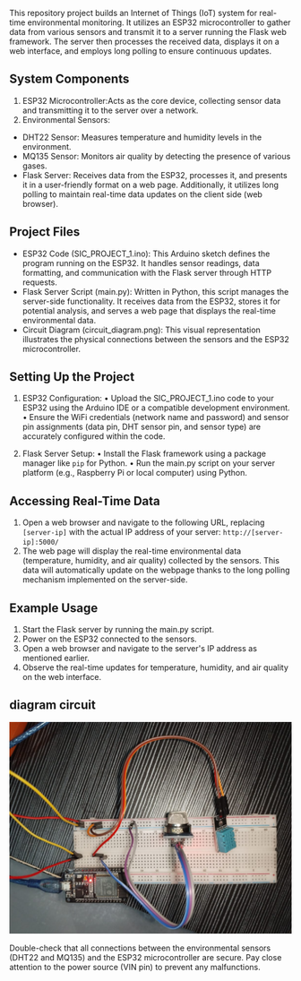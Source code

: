 This repository project builds an Internet of Things (IoT) system for real-time environmental monitoring. It utilizes an ESP32 microcontroller to gather data from various sensors and transmit it to a server running the Flask web framework. The server then processes the received data, displays it on a web interface, and employs long polling to ensure continuous updates.

## System Components

1. ESP32 Microcontroller:Acts as the core device, collecting sensor data and transmitting it to the server over a network.
2. Environmental Sensors:
* DHT22 Sensor: Measures temperature and humidity levels in the environment.
* MQ135 Sensor: Monitors air quality by detecting the presence of various gases.
* Flask Server: Receives data from the ESP32, processes it, and presents it in a user-friendly format on a web page. Additionally, it utilizes long polling to maintain real-time data updates on the client side (web browser).

## Project Files

* ESP32 Code (SIC_PROJECT_1.ino): This Arduino sketch defines the program running on the ESP32. It handles sensor readings, data formatting, and communication with the Flask server through HTTP requests.
* Flask Server Script (main.py): Written in Python, this script manages the server-side functionality. It receives data from the ESP32, stores it for potential analysis, and serves a web page that displays the real-time environmental data.
* Circuit Diagram (circuit_diagram.png): This visual representation illustrates the physical connections between the sensors and the ESP32 microcontroller.

## Setting Up the Project

1. ESP32 Configuration:
 • Upload the SIC_PROJECT_1.ino code to your ESP32 using the Arduino IDE or a compatible development environment.
 • Ensure the WiFi credentials (network name and password) and sensor pin assignments (data pin, DHT sensor pin, and sensor type) are accurately configured within the code.

2. Flask Server Setup:
 • Install the Flask framework using a package manager like `pip` for Python.
 • Run the main.py script on your server platform (e.g., Raspberry Pi or local computer) using Python.

## Accessing Real-Time Data

1. Open a web browser and navigate to the following URL, replacing `[server-ip]` with the actual IP address of your server: `http://[server-ip]:5000/`
2. The web page will display the real-time environmental data (temperature, humidity, and air quality) collected by the sensors. This data will automatically update on the webpage thanks to the long polling mechanism implemented on the server-side.

## Example Usage

1. Start the Flask server by running the main.py script.
2. Power on the ESP32 connected to the sensors.
3. Open a web browser and navigate to the server's IP address as mentioned earlier.
4. Observe the real-time updates for temperature, humidity, and air quality on the web interface.

## diagram circuit 
![alt text](https://github.com/sadikinbancin/Real-Time-IoT-Environmental-Monitoring-with-ESP32-and/blob/main/circuit_diagram.jpg?raw=true)

Double-check that all connections between the environmental sensors (DHT22 and MQ135) and the ESP32 microcontroller are secure. Pay close attention to the power source (VIN pin) to prevent any malfunctions.
